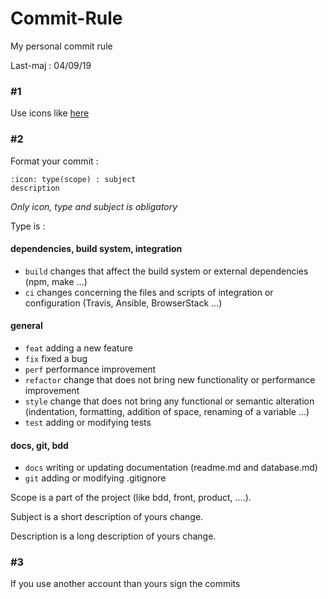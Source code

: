 # Commit-Rule
My personal commit rule 

Last-maj : 04/09/19

### #1 

Use icons like [here](https://gitmoji.carloscuesta.me/)

### #2

Format your commit : 

```
:icon: type(scope) : subject
description
```

*Only icon, type and subject is obligatory*

Type is : 

#### dependencies, build system, integration
- ``build`` changes that affect the build system or external dependencies (npm, make ...)
- ``ci`` changes concerning the files and scripts of integration or configuration (Travis, Ansible, BrowserStack ...)

#### general
- ``feat`` adding a new feature
- ``fix`` fixed a bug
- ``perf`` performance improvement
- ``refactor`` change that does not bring new functionality or performance improvement
- ``style`` change that does not bring any functional or semantic alteration (indentation, formatting, addition of space, renaming of a variable ...)
- ``test`` adding or modifying tests

#### docs, git, bdd
- ``docs`` writing or updating documentation (readme.md and database.md)
- ``git`` adding or modifying .gitignore

Scope is a part of the project (like bdd, front, product, ....).

Subject is a short description of yours change.

Description is a long description of yours change.

### #3 

If you use another account than yours sign the commits
